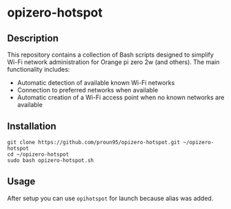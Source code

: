 # opizero-hotspot

## Description

This repository contains a collection of Bash scripts designed to simplify Wi-Fi network administration for Orange pi zero 2w (and others). The main functionality includes:
- Automatic detection of available known Wi-Fi networks
- Connection to preferred networks when available
- Automatic creation of a Wi-Fi access point when no known networks are available

## Installation
```
git clone https://github.com/proun95/opizero-hotspot.git ~/opizero-hotspot
cd ~/opizero-hotspot
sudo bash opizero-hotspot.sh
```

## Usage

After setup you can use ```opihotspot``` for launch because alias was added.
